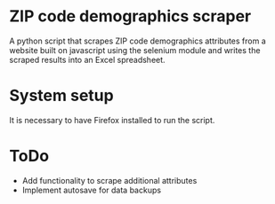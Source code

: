 # ZIP code demographics scraper
A python script that scrapes ZIP code demographics attributes from a website built on javascript  using the selenium module and writes the scraped results into an Excel spreadsheet. 

# System setup
It is necessary to have Firefox installed to run the script.

# ToDo
- Add functionality to scrape additional attributes
- Implement autosave for data backups

